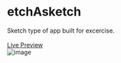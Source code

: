 # etchAsketch
Sketch type of app built for excercise.
<br><br>
<a href="https://betrion.github.io/etchAsketch/">Live Preview</a>
<br>
![image](https://user-images.githubusercontent.com/77243490/169647493-2a5523ff-6f2f-46ff-ad16-4fd19202f88d.png)
